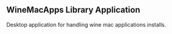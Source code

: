 ## WineMacApps Library Application

Desktop application for handling wine mac applications installs.
